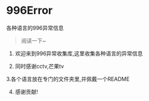 # 996Error
各种语言的996异常信息

> 阅读一下~
1. 欢迎来到996异常收集库,这里收集各种语言的异常信息

2. 同时感谢cctv,芒果tv

3.各个语言放在专门的文件夹里,并佩戴一个README

4. 感谢贡献!
